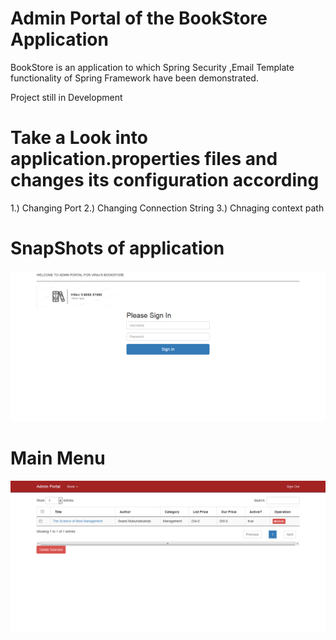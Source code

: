 # Admin Portal of the BookStore Application 
BookStore is an application to which Spring Security ,Email Template functionality of Spring Framework have been demonstrated.

Project still in Development

# Take a Look into application.properties files and changes its configuration according
1.) Changing Port
2.) Changing Connection String
3.) Chnaging context path

# SnapShots of application
![](Samples/Screenshot_2020-12-03%20Viraj's%20BookStore.png)

# Main Menu
![](Samples/Screenshot_2020-12-03%20Viraj's%20BookStore(2).png)
